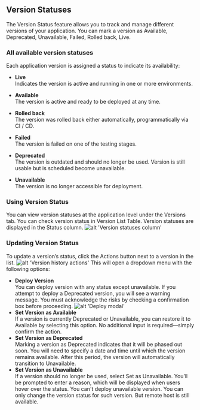 

## Version Statuses
The Version Status feature allows you to track and manage different versions of your application. You can mark a version as Available, Deprecated, Unavailable, Failed, Rolled back, Live.

### All available version statuses
Each application version is assigned a status to indicate its availability:
- **Live** \
Indicates the version is active and running in one or more environments.

- **Available** \
The version is active and ready to be deployed at any time.

- **Rolled back** \
The version was rolled back either automatically, programmatically via CI / CD.

- **Failed** \
The version is failed on one of the testing stages.

 -  **Deprecated** \
The version is outdated and should no longer be used. Version is still usable but is scheduled become unavailable.

- **Unavailable** \
The version is no longer accessible for deployment.

### Using Version Status
You can view version statuses at the application level under the Versions tab.
You can check version status in Version List Table. Version statuses are displayed in the Status column.
![alt 'Version statuses column'](/version-statuses-column.png)

### Updating Version Status
To update a version’s status, click the Actions button next to a version in the list. 
![alt 'Version history actions'](/version-history-actions-btn.png)
This will open a dropdown menu with the following options:
 - **Deploy Version** \
 You can deploy version with any status except unavailable. If you attempt to deploy a Deprecated version, you will see a warning message. You must acknowledge the risks by checking a confirmation box before proceeding.
 ![alt 'Deploy modal'](/deploy-modal-with-warning.png)
  - **Set Version as Available** \
 If a version is currently Deprecated or Unavailable, you can restore it to Available by selecting this option. No additional input is required—simply confirm the action.
 - **Set Version as Deprecated** \
 Marking a version as Deprecated indicates that it will be phased out soon. You will need to specify a date and time until which the version remains available. After this period, the version will automatically transition to Unavailable.
 - **Set Version as Unavailable** \
 If a version should no longer be used, select Set as Unavailable. You’ll be prompted to enter a reason, which will be displayed when users hover over the status.
 You can't deploy unavailable version. You can only change the version status for such version. But remote host is still available.
